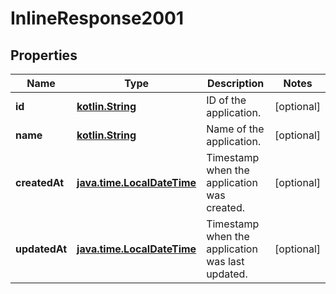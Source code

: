 # InlineResponse2001

## Properties
Name | Type | Description | Notes
------------ | ------------- | ------------- | -------------
**id** | [**kotlin.String**](.md) | ID of the application. |  [optional]
**name** | [**kotlin.String**](.md) | Name of the application. |  [optional]
**createdAt** | [**java.time.LocalDateTime**](java.time.LocalDateTime.md) | Timestamp when the application was created. |  [optional]
**updatedAt** | [**java.time.LocalDateTime**](java.time.LocalDateTime.md) | Timestamp when the application was last updated. |  [optional]
